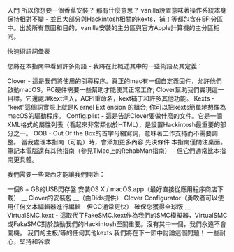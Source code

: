 入門
所以你想要一個香草安裝？
那有什麼意思？
vanilla設置意味著操作系統本身保持相對不變 - 並且大部分與Hackintosh相關的kexts，補丁等都包含在EFI分區中。出於所有意圖和目的，vanilla安裝的主分區與官方Apple計算機的主分區相同。

快速術語詞彙表

您將在本指南中看到許多術語 - 我將在此概述其中的一些術語及其定義：

Clover - 這是我們將使用的引導程序。真正的mac有一個自定義固件，允許他們啟動macOS。PC硬件需要一些幫助才能使其正常工作; Clover幫助我們實現這一目標。它還處理kext注入，ACPI重命名，kext補丁和許多其他功能。
Kexts - “kext”這個詞實際上就是K ernel Ext ension 的組合; 你可以把kexts簡單地想像為macOS的驅動程序。
Config.plist - 這是告訴Clover要做什麼的文件。它是一個XML格式的屬性列表（看起來非常類似於HTML），是設置Hackintosh最重要的部分之一。
OOB - Out Of the Box的首字母縮寫詞，意味著工作支持而不需要調整。
當我處理本指南（可能）時，會添加更多內容
先決條件
本指南僅關注桌面。筆記本電腦還有其他指南（參見TMac上的RehabMan指南） - 但它們通常比本指南更具體。

我們需要一些東西才能讓我們開始：

一個8 + GB的USB閃存盤
安裝OS X / macOS.app（最好直接從應用程序商店下載）
__ Clover的安裝包 __（由Dids提供）
Clover Configurator（勇敢者可以使用任何文本編輯器進行編輯 - 但CC通常更快）
確保您獲得全球版
__ VirtualSMC.kext - 這取代了FakeSMC.kext作為我們的SMC模擬器，VirtualSMC或FakeSMC對於啟動我們的Hackintosh至關重要。沒有其中一個，我們永遠不會開機。
我們的主板/等的任何其他kexts
我們將在下一節中討論這個問題！
一些耐心，堅持和谷歌
